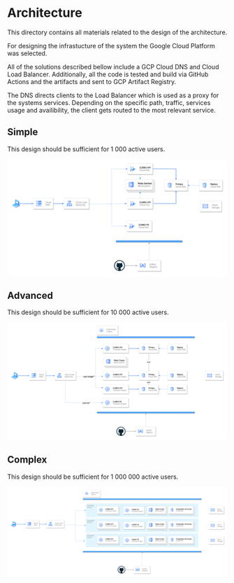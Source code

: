 # Architecture

This directory contains all materials related to the design of the architecture.

For designing the infrastucture of the system the Google Cloud Platform was selected.

All of the solutions described bellow include a GCP Cloud DNS and Cloud Load Balancer.
Additionally, all the code is tested and build via GitHub Actions and the artifacts and sent to GCP Artifact Registry.

The DNS directs clients to the Load Balancer which is used as a proxy for the systems services.
Depending on the specific path, traffic, services usage and availibility, the client gets routed to
the most relevant service.

## Simple

This design should be sufficient for 1 000 active users.

![Simple Diagram](./cumio-architecture-simple.drawio.png)

## Advanced

This design should be sufficient for 10 000 active users.

![Advanced Diagram](./cumio-architecture-advanced.drawio.png)

## Complex

This design should be sufficient for 1 000 000 active users.

![Complex Diagram](./cumio-architecture-complex.drawio.png)

